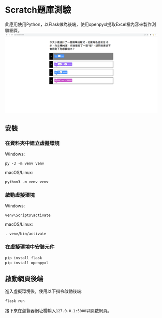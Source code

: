 # Scratch題庫測驗
此應用使用Python，以Flask做為後端，使用openpyxl提取Excel檔內容來製作測驗網頁。
![demo](demo.png)

## 安裝
### 在資料夾中建立虛擬環境
Windows:
```
py -3 -m venv venv
```
macOS/Linux:
```
python3 -m venv venv
```
### 啟動虛擬環境
Windows:
```
venv\Scripts\activate
```
macOS/Linux:
```
. venv/bin/activate
```
### 在虛擬環境中安裝元件
```
pip install flask
pip install openpyxl
```
## 啟動網頁後端
進入虛擬環境後，使用以下指令啟動後端:
```
flask run
```
接下來在瀏覽器網址欄輸入`127.0.0.1:5000`以開啟網頁。
